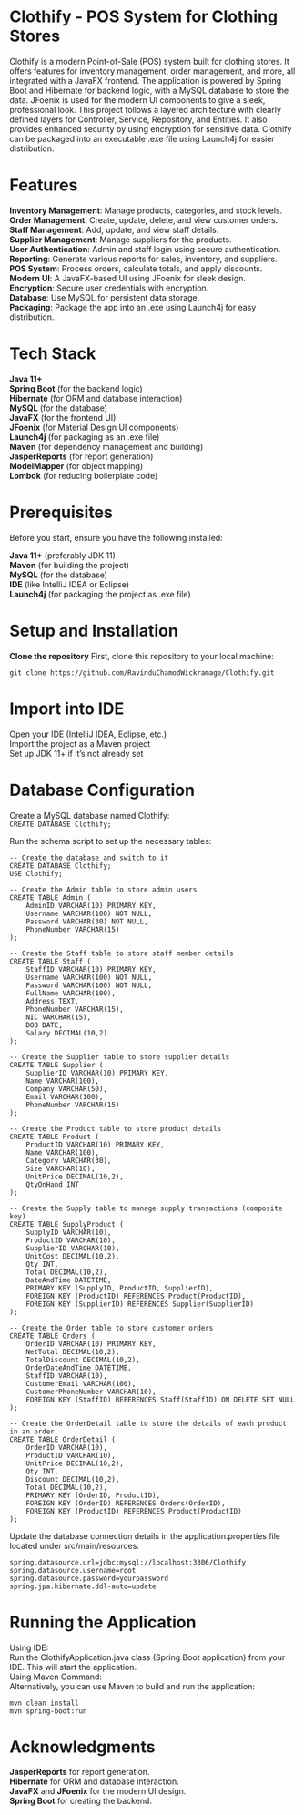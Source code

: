 # Clothify - POS System for Clothing Stores
Clothify is a modern Point-of-Sale (POS) system built for clothing stores. It offers features for inventory management, order management, and more, all integrated with a JavaFX frontend. The application is powered by Spring Boot and Hibernate for backend logic, with a MySQL database to store the data. JFoenix is used for the modern UI components to give a sleek, professional look.
This project follows a layered architecture with clearly defined layers for Controller, Service, Repository, and Entities. It also provides enhanced security by using encryption for sensitive data.
Clothify can be packaged into an executable .exe file using Launch4j for easier distribution.  

# Features  

**Inventory Management**: Manage products, categories, and stock levels.  
**Order Management**: Create, update, delete, and view customer orders.  
**Staff Management**: Add, update, and view staff details.  
**Supplier Management**: Manage suppliers for the products.  
**User Authentication**: Admin and staff login using secure authentication.  
**Reporting**: Generate various reports for sales, inventory, and suppliers.  
**POS System**: Process orders, calculate totals, and apply discounts.  
**Modern UI**: A JavaFX-based UI using JFoenix for sleek design.  
**Encryption**: Secure user credentials with encryption.  
**Database**: Use MySQL for persistent data storage.  
**Packaging**: Package the app into an .exe using Launch4j for easy distribution.    

# Tech Stack  

**Java 11+**  
**Spring Boot** (for the backend logic)  
**Hibernate** (for ORM and database interaction)  
**MySQL** (for the database)  
**JavaFX** (for the frontend UI)  
**JFoenix** (for Material Design UI components)  
**Launch4j** (for packaging as an .exe file)  
**Maven** (for dependency management and building)  
**JasperReports** (for report generation)  
**ModelMapper** (for object mapping)  
**Lombok** (for reducing boilerplate code)    

# Prerequisites  

Before you start, ensure you have the following installed:

**Java 11+** (preferably JDK 11)  
**Maven** (for building the project)  
**MySQL** (for the database)  
**IDE** (like IntelliJ IDEA or Eclipse)  
**Launch4j** (for packaging the project as .exe file)    

# Setup and Installation  

**Clone the repository**
First, clone this repository to your local machine:  

```git clone https://github.com/RavinduChamodWickramage/Clothify.git```  

# Import into IDE  

Open your IDE (IntelliJ IDEA, Eclipse, etc.)  
Import the project as a Maven project  
Set up JDK 11+ if it’s not already set    

# Database Configuration  

Create a MySQL database named Clothify:  
```CREATE DATABASE Clothify;```  

Run the schema script to set up the necessary tables:  
```
-- Create the database and switch to it
CREATE DATABASE Clothify;
USE Clothify;

-- Create the Admin table to store admin users
CREATE TABLE Admin (
    AdminID VARCHAR(10) PRIMARY KEY,
    Username VARCHAR(100) NOT NULL,
    Password VARCHAR(30) NOT NULL,
    PhoneNumber VARCHAR(15)
);

-- Create the Staff table to store staff member details
CREATE TABLE Staff (
    StaffID VARCHAR(10) PRIMARY KEY,
    Username VARCHAR(100) NOT NULL,
    Password VARCHAR(100) NOT NULL,
    FullName VARCHAR(100),
    Address TEXT,
    PhoneNumber VARCHAR(15),
    NIC VARCHAR(15),
    DOB DATE,
    Salary DECIMAL(10,2)
);

-- Create the Supplier table to store supplier details
CREATE TABLE Supplier (
    SupplierID VARCHAR(10) PRIMARY KEY,
    Name VARCHAR(100),
    Company VARCHAR(50),
    Email VARCHAR(100),
    PhoneNumber VARCHAR(15)
);

-- Create the Product table to store product details
CREATE TABLE Product (
    ProductID VARCHAR(10) PRIMARY KEY,
    Name VARCHAR(100),
    Category VARCHAR(30),
    Size VARCHAR(10),
    UnitPrice DECIMAL(10,2),
    QtyOnHand INT
);

-- Create the Supply table to manage supply transactions (composite key)
CREATE TABLE SupplyProduct (
    SupplyID VARCHAR(10),
    ProductID VARCHAR(10),
    SupplierID VARCHAR(10),
    UnitCost DECIMAL(10,2),
    Qty INT,
    Total DECIMAL(10,2),
    DateAndTime DATETIME,
    PRIMARY KEY (SupplyID, ProductID, SupplierID),
    FOREIGN KEY (ProductID) REFERENCES Product(ProductID),
    FOREIGN KEY (SupplierID) REFERENCES Supplier(SupplierID)
);

-- Create the Order table to store customer orders
CREATE TABLE Orders (
    OrderID VARCHAR(10) PRIMARY KEY,
    NetTotal DECIMAL(10,2),
    TotalDiscount DECIMAL(10,2),
    OrderDateAndTime DATETIME,
    StaffID VARCHAR(10),
    CustomerEmail VARCHAR(100),
    CustomerPhoneNumber VARCHAR(10),
    FOREIGN KEY (StaffID) REFERENCES Staff(StaffID) ON DELETE SET NULL
);

-- Create the OrderDetail table to store the details of each product in an order
CREATE TABLE OrderDetail (
    OrderID VARCHAR(10),
    ProductID VARCHAR(10),
    UnitPrice DECIMAL(10,2),
    Qty INT,
    Discount DECIMAL(10,2),
    Total DECIMAL(10,2),
    PRIMARY KEY (OrderID, ProductID),
    FOREIGN KEY (OrderID) REFERENCES Orders(OrderID),
    FOREIGN KEY (ProductID) REFERENCES Product(ProductID)
);
```  

Update the database connection details in the application.properties file located under src/main/resources:  
```
spring.datasource.url=jdbc:mysql://localhost:3306/Clothify
spring.datasource.username=root
spring.datasource.password=yourpassword
spring.jpa.hibernate.ddl-auto=update
```  

# Running the Application  

Using IDE:  
Run the ClothifyApplication.java class (Spring Boot application) from your IDE. This will start the application.  
Using Maven Command:  
Alternatively, you can use Maven to build and run the application:  
```
mvn clean install
mvn spring-boot:run
```  

# Acknowledgments  

**JasperReports** for report generation.  
**Hibernate** for ORM and database interaction.  
**JavaFX** and **JFoenix** for the modern UI design.  
**Spring Boot** for creating the backend.  
